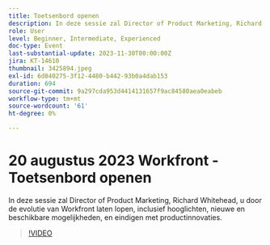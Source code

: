 ```yaml
---
title: Toetsenbord openen
description: In deze sessie zal Director of Product Marketing, Richard Whitehead, u door de evolutie van Workfront laten lopen, inclusief hooglichten, nieuwe en beschikbare mogelijkheden, en eindigen met productinnovaties.
role: User
level: Beginner, Intermediate, Experienced
doc-type: Event
last-substantial-update: 2023-11-30T00:00:00Z
jira: KT-14610
thumbnail: 3425894.jpeg
exl-id: 6d840275-3f12-4480-b442-93b0a4dab153
duration: 694
source-git-commit: 9a297cda953d4414131657f9ac84580aea0eabeb
workflow-type: tm+mt
source-wordcount: '61'
ht-degree: 0%

---
```


# 20 augustus 2023 Workfront - Toetsenbord openen

In deze sessie zal Director of Product Marketing, Richard Whitehead, u door de evolutie van Workfront laten lopen, inclusief hooglichten, nieuwe en beschikbare mogelijkheden, en eindigen met productinnovaties.

>[!VIDEO](https://video.tv.adobe.com/v/3453835/?learn=on&captions=dut)
